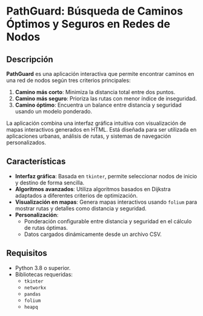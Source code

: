 # PathGuard: Búsqueda de Caminos Óptimos y Seguros en Redes de Nodos

## Descripción
**PathGuard** es una aplicación interactiva que permite encontrar caminos en una red de nodos según tres criterios principales:
1. **Camino más corto**: Minimiza la distancia total entre dos puntos.
2. **Camino más seguro**: Prioriza las rutas con menor índice de inseguridad.
3. **Camino óptimo**: Encuentra un balance entre distancia y seguridad usando un modelo ponderado.

La aplicación combina una interfaz gráfica intuitiva con visualización de mapas interactivos generados en HTML. Está diseñada para ser utilizada en aplicaciones urbanas, análisis de rutas, y sistemas de navegación personalizados.

## Características
- **Interfaz gráfica**: Basada en `tkinter`, permite seleccionar nodos de inicio y destino de forma sencilla.
- **Algoritmos avanzados**: Utiliza algoritmos basados en Dijkstra adaptados a diferentes criterios de optimización.
- **Visualización en mapas**: Genera mapas interactivos usando `folium` para mostrar rutas y detalles como distancia y seguridad.
- **Personalización**:
  - Ponderación configurable entre distancia y seguridad en el cálculo de rutas óptimas.
  - Datos cargados dinámicamente desde un archivo CSV.

## Requisitos
- Python 3.8 o superior.
- Bibliotecas requeridas:
  - `tkinter`
  - `networkx`
  - `pandas`
  - `folium`
  - `heapq`
